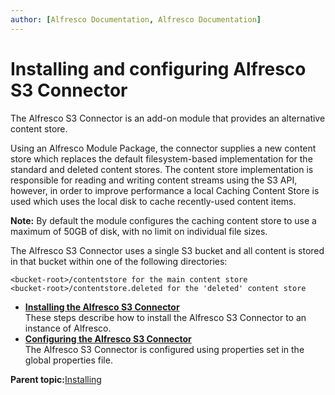 ```yaml
---
author: [Alfresco Documentation, Alfresco Documentation]
---
```


# Installing and configuring Alfresco S3 Connector

The Alfresco S3 Connector is an add-on module that provides an alternative content store.

Using an Alfresco Module Package, the connector supplies a new content store which replaces the default filesystem-based implementation for the standard and deleted content stores. The content store implementation is responsible for reading and writing content streams using the S3 API, however, in order to improve performance a local Caching Content Store is used which uses the local disk to cache recently-used content items.

**Note:** By default the module configures the caching content store to use a maximum of 50GB of disk, with no limit on individual file sizes.

The Alfresco S3 Connector uses a single S3 bucket and all content is stored in that bucket within one of the following directories:

```
<bucket-root>/contentstore for the main content store
<bucket-root>/contentstore.deleted for the 'deleted' content store
```

-   **[Installing the Alfresco S3 Connector](../tasks/S3contentstore-install-amp.md)**  
These steps describe how to install the Alfresco S3 Connector to an instance of Alfresco.
-   **[Configuring the Alfresco S3 Connector](../tasks/S3-Content-Store-connection-config.md)**  
The Alfresco S3 Connector is configured using properties set in the global properties file.

**Parent topic:**[Installing](../concepts/master-ch-install.md)

